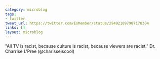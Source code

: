 ```yaml
---
category: microblog
tags:
- twitter
tweet_url: https://twitter.com/ExMember/status/294921897987170304
links: []
layout: microblog
---
```

"All TV is racist, because culture is racist, because viewers are racist." Dr. Charrise L'Pree (@charisseiscool)
